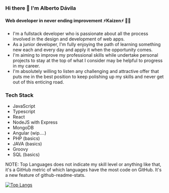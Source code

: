 ### Hi there 👋 I'm Alberto Dávila

#### Web developer in never ending improvement ⚡**Kaizen**⚡ 👨‍💻

- I'm a fullstack developer who is passionate about all the process involved in the design and development of web apps.
- As a junior developer, I'm fully enjoying the path of learning something new each and every day and apply it when the opportunity comes.
- I'm aiming to improve my professional skills while undertake personal projects to stay at the top of what I consider may be helpful to progress in my career.
- I'm absolutely willing to listen any challenging and attractive offer that puts me in the best position to keep polishing up my skills and never get out of this enticing road.

### Tech Stack
- JavaScript
- Typescript
- React
- NodeJS with Express
- MongoDB
- Angular (wip....)
- PHP (basics)
- JAVA (basics)
- Groovy
- SQL (basics)

NOTE: Top Languages does not indicate my skill level or anything like that, it's a GitHub metric of which languages have the most code on GitHub. It's a new feature of github-readme-stats.

[![Top Langs](https://github-readme-stats.vercel.app/api/top-langs/?username=betoDavila86&layout=compact)](https://github.com/betoDavila86/github-readme-stats)


<!--
**betoDavila86/betoDavila86** is a ✨ _special_ ✨ repository because its `README.md` (this file) appears on your GitHub profile.

Here are some ideas to get you started:

- 🔭 I’m currently working on ...
- 🌱 I’m currently learning ...
- 👯 I’m looking to collaborate on ...
- 🤔 I’m looking for help with ...
- 💬 Ask me about ...
- 📫 How to reach me: ...
- 😄 Pronouns: ...
- ⚡ Fun fact: ...
-->
